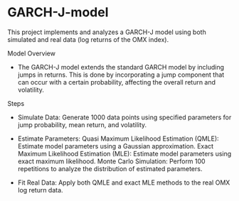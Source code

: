 # GARCH-J-model
This project implements and analyzes a GARCH-J model using both simulated and real data (log returns of the OMX index).

Model Overview
- The GARCH-J model extends the standard GARCH model by including jumps in returns. This is done by incorporating a jump component that can occur with a certain probability, affecting the overall return and volatility.

Steps
- Simulate Data: Generate 1000 data points using specified parameters for jump probability, mean return, and volatility.

- Estimate Parameters:
Quasi Maximum Likelihood Estimation (QMLE): Estimate model parameters using a Gaussian approximation.
Exact Maximum Likelihood  Estimation (MLE): Estimate model parameters using exact maximum likelihood.
Monte Carlo Simulation: Perform 100 repetitions to analyze the distribution of estimated parameters.

- Fit Real Data: Apply both QMLE and exact MLE methods to the real OMX log return data.
